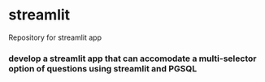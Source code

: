 # streamlit
Repository for streamlit app
### develop a streamlit app that can accomodate a multi-selector option of questions using streamlit and PGSQL
